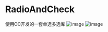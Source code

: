# RadioAndCheck
使用OC开发的一套单选多选库
![image](https://github.com/SZLCode/RadioAndCheck/master/radio.gif)
![image](https://github.com/SZLCode/RadioAndCheck/master/check.gif)
